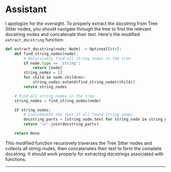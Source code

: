 # Assistant

I apologize for the oversight. To properly extract the docstring from Tree Sitter nodes, you should navigate through the tree to find the relevant docstring nodes and concatenate their text. Here's the modified `extract_docstring` function:

```python
def extract_docstring(node: Node) -> Optional[str]:
    def find_string_nodes(node):
        # Recursively find all string nodes in the tree
        if node.type == 'string':
            return [node]
        string_nodes = []
        for child in node.children:
            string_nodes.extend(find_string_nodes(child))
        return string_nodes

    # Find all string nodes in the tree
    string_nodes = find_string_nodes(node)

    if string_nodes:
        # Concatenate the text of all found string nodes
        docstring_parts = [string_node.text for string_node in string_nodes]
        return '\n'.join(docstring_parts)

    return None
```

This modified function recursively traverses the Tree Sitter nodes and collects all string nodes, then concatenates their text to form the complete docstring. It should work properly for extracting docstrings associated with functions.

---
